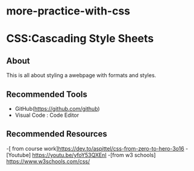 # more-practice-with-css

# CSS:Cascading Style Sheets

## About
This is all about styling a awebpage with formats and styles.

## Recommended Tools

- GitHub(https://github.com/github)
- Visual Code : Code Editor

## Recommended Resources

-[ from course work]https://dev.to/aspittel/css-from-zero-to-hero-3o16
-[Youtube] https://youtu.be/yfoY53QXEnI
-[from w3 schools] https://www.w3schools.com/css/
